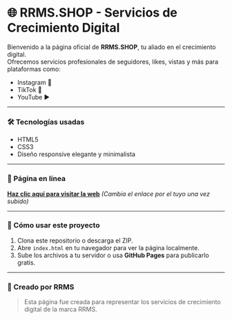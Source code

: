 # 🌐 RRMS.SHOP - Servicios de Crecimiento Digital

Bienvenido a la página oficial de **RRMS.SHOP**, tu aliado en el crecimiento digital.  
Ofrecemos servicios profesionales de seguidores, likes, vistas y más para plataformas como:

- Instagram 📸  
- TikTok 🎵  
- YouTube ▶️

---

### 🛠️ Tecnologías usadas
- HTML5
- CSS3
- Diseño responsive elegante y minimalista

---

### 🔗 Página en línea
**[Haz clic aquí para visitar la web](https://tusuario.github.io/rrms-web/)** *(Cambia el enlace por el tuyo una vez subido)*

---

### 📁 Cómo usar este proyecto

1. Clona este repositorio o descarga el ZIP.
2. Abre `index.html` en tu navegador para ver la página localmente.
3. Sube los archivos a tu servidor o usa **GitHub Pages** para publicarlo gratis.

---

### 🚀 Creado por RRMS

> Esta página fue creada para representar los servicios de crecimiento digital de la marca RRMS.
